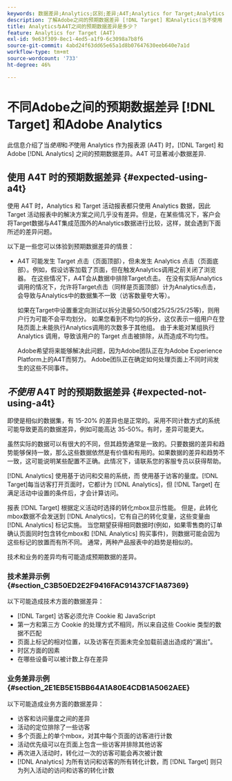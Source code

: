 ```yaml
---
keywords: 数据差异;Analytics;区别;差异;A4T;Analytics for Target;Analytics 作为报表源;差别
description: 了解Adobe之间的预期数据差异 [!DNL Target] 和Analytics(当不使用 [!DNL Target] (A4T)，可完全消除数据差异。
title: Analytics与A4T之间的预期数据差异是多少？
feature: Analytics for Target (A4T)
exl-id: 9e63f309-8ec1-4ed5-a1f9-6c3098a7b8f6
source-git-commit: 4abd24f63dd65e65a1d8b07647630eeb640e7a1d
workflow-type: tm+mt
source-wordcount: '733'
ht-degree: 46%

---
```


# 不同Adobe之间的预期数据差异 [!DNL Target] 和Adobe Analytics

此信息介绍了当&#x200B;*使用*&#x200B;和&#x200B;*不*&#x200B;使用 Analytics 作为报表源 (A4T) 时，[!DNL Target] 和 Adobe [!DNL Analytics] 之间的预期数据差异。A4T 可显著减小数据差异.

## 使用 A4T 时的预期数据差异 {#expected-using-a4t}

使用 A4T 时，Analytics 和 Target 活动报表都只使用 Analytics 数据，因此 Target 活动报表中的解决方案之间几乎没有差异。但是，在某些情况下，客户会将Target数据与A4T集成范围外的Analytics数据进行比较，这样，就会遇到下面所述的差异问题。

以下是一些您可以体验到预期数据差异的情景：

* A4T 可能发生 Target 点击（页面顶部），但未发生 Analytics 点击（页面底部）。例如，假设访客加载了页面，但在触发Analytics调用之前关闭了浏览器。 在这些情况下，A4T会从数据中排除Target点击。 在没有实际Analytics调用的情况下，允许将Target点击（同样是页面顶部）计为Analytics点击，会导致与Analytics中的数据集不一致（访客数量夸大等）。

   如果在Target中设置重定向测试以拆分流量50/50(或25/25/25/25等)，则用户行为可能不会平均划分。 如果您看到不均匀的拆分，这仅表示一组用户在登陆页面上未能执行Analytics调用的次数多于其他组。 由于未能对某组执行 Analytics 调用，导致该用户的 Target 点击被排除，从而造成不均匀性。

   Adobe希望将来能够解决此问题，因为Adobe团队正在为Adobe Experience Platform上的A4T而努力。 Adobe团队正在确定如何处理页面上不同时间发生的这些不同事件。

## *不使用* A4T 时的预期数据差异 {#expected-not-using-a4t}

即使是相似的数据集，有 15-20% 的差异也是正常的。采用不同计数方式的系统可能导致更高的数据差异，例如可能高达 35-50%。有时，差异可能更大。

虽然实际的数据可以有很大的不同，但其趋势通常是一致的。只要数据的差异和趋势能够保持一致，那么这些数据依然是有价值和有用的。如果数据的差异和趋势不一致，这可能说明某些配置不正确。此情况下，请联系您的客服专员以获得帮助。

[!DNL Analytics] 使用基于访问和交易的系统，而 使用基于访客的量度。[!DNL Target]每当访客打开页面时，它都计为 [!DNL Analytics]，但 [!DNL Target] 在满足活动中设置的条件后，才会计算访问。

报表 [!DNL Target] 根据定义活动时选择的转化mbox显示性能。 但是，此转化mbox数据不会发送到 [!DNL Analytics]，它有自己的转化变量，这些变量由 [!DNL Analytics] 标记实施。 当您期望获得相同数据时(例如，如果零售商的订单确认页面同时包含转化mbox和 [!DNL Analytics] 购买事件)，则数据可能会因为这些标记的放置而有所不同。 通常，两种产品报表中的趋势是相似的。

技术和业务的差异均有可能造成预期数据的差异。

### 技术差异示例 {#section_C3B50ED2E2F9416FAC91437CF1A87369}

以下可能造成技术方面的数据差异：

* [!DNL Target] 访客必须允许 Cookie 和 JavaScript
* 第一方和第三方 Cookie 的处理方式不相同，所以来自这些 Cookie 类型的数据不匹配
* 页面上标记的相对位置，以及访客在页面未完全加载前退出造成的“漏出”。
* 时区方面的因素
* 在哪些设备可以被计数上存在差异

### 业务差异示例 {#section_2E1EB5E15BB64A1A80E4CDB1A5062AEE}

以下可能造成业务方面的数据差异：

* 访客和访问量度之间的差异
* 活动的定位排除了一些访客
* 多个页面上的单个mbox，对其中每个页面的访客进行计数
* 活动优先级可以在页面上包含一些访客并排除其他访客
* 再次进入活动时，转化过一次的访客可能会再次被计数
* [!DNL Analytics] 为所有访问和访客的所有转化计数，而 [!DNL Target] 则只为列入活动的访问和访客的转化计数
